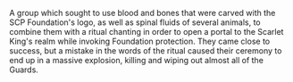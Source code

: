 A group which sought to use blood and bones that were carved with the SCP Foundation's logo, as well as spinal fluids of several animals, to combine them with a ritual chanting in order to open a portal to the Scarlet King's realm while invoking Foundation protection. They came close to success, but a mistake in the words of the ritual caused their ceremony to end up in a massive explosion, killing and wiping out almost all of the Guards.